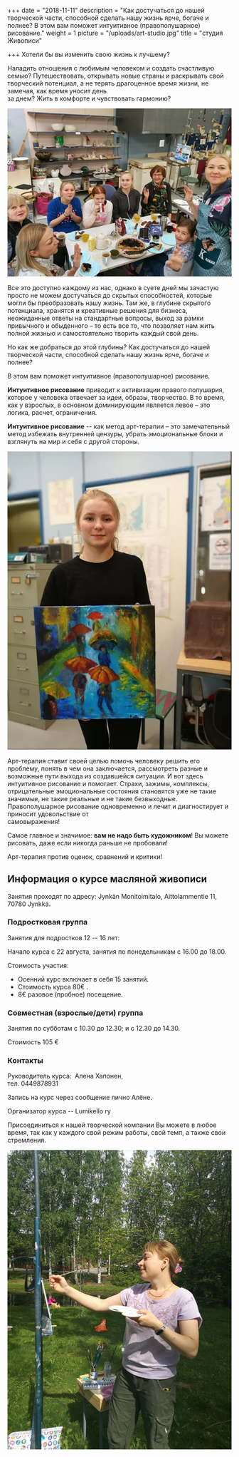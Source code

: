 +++
date = "2018-11-11"
description = "Как достучаться до нашей творческой части, способной сделать нашу жизнь ярче, богаче и полнее? В этом вам поможет интуитивное (правополушарное) рисование."
weight = 1
picture = "/uploads/art-studio.jpg"
title = "студия Живописи"

+++
Хотели бы вы изменить свою жизнь к лучшему?

Наладить отношения с любимым человеком и создать счастливую семью? Путешествовать, открывать новые страны и раскрывать свой творческий потенциал, а не терять драгоценное время жизни, не замечая, как время уносит день  
за днем? Жить в комфорте и чувствовать гармонию?

![](/uploads/art-studio-01.jpg)

Все это доступно каждому из нас, однако в суете дней мы зачастую просто не можем достучаться до скрытых способностей, которые могли бы преобразовать нашу жизнь. Там же, в глубине скрытого потенциала, хранятся и креативные решения для бизнеса, неожиданные ответы на стандартные вопросы, выход за рамки привычного и обыденного – то есть все то, что позволяет нам жить полной жизнью и самостоятельно творить каждый свой день.

Но как же добраться до этой глубины? Как достучаться до нашей творческой части, способной сделать нашу жизнь ярче, богаче и полнее?

В этом вам поможет интуитивное (правополушарное) рисование.

**Интуитивное рисование** приводит к активизации правого полушария, которое у человека отвечает за идеи, образы, творчество. В то время, как у взрослых, в основном доминирующим является левое – это логика, расчет, ограничения.

**Интуитивное рисование** -- как метод арт-терапии – это замечательный метод избежать внутренней цензуры, убрать эмоциональные блоки и взглянуть на мир и себя с другой стороны.

![](/uploads/art-studio-02.jpg)

Арт-терапия ставит своей целью помочь человеку решить его проблему, понять в чем она заключается, рассмотреть разные и возможные пути выхода из создавшейся ситуации. И вот здесь интуитивное рисование и помогает. Страхи, зажимы, комплексы, отрицательные эмоциональные состояния становятся уже не такие значимые, не такие реальные и не такие безвыходные. Правополушарное рисование одновременно и лечит и диагностирует и приносит удовольствие от  
самовыражения!

Самое главное и значимое: **вам не надо быть художником**! Вы можете рисовать, даже если никогда раньше не пробовали!

Арт-терапия против оценок, сравнений и критики!

## Информация о курсе масляной живописи

Занятия проходят по адресу: Jynkän Monitoimitalo, Aittolammentie 11, 70780 Jynkkä.

### Подростковая группа

Занятия для подростков 12 -- 16 лет:  

Начало курса с 22 августа, занятия по понедельникам с 16.00 до 18.00.  

Стоимость участия:

* ​Осенний курс включает в себя 15 занятий.
* Стоимость курса 80€ . 
* 8€ разовое (пробное) посещение.

### Совместная (взрослые/дети) группа

Занятия по субботам с 10.30 до 12.30; и с 12.30 до 14.30. 

Стоимость 105 €

### Контакты

Руководитель курса:  Алена Хапонен,    
тел. 0449878931

Запись на курс через сообщение лично Алёне.

Организатор курса -- Lumikello ry

Присоединиться к нашей творческой компании Вы можете в любое время, так как у каждого свой режим работы, свой темп, а также свои стремления.

​![](/uploads/art-studio-03.jpg)
